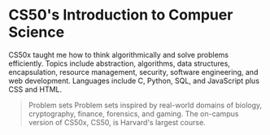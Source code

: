 # CS50's Introduction to Compuer Science
CS50x taught me how to think algorithmically and solve problems efficiently. Topics include abstraction, algorithms, data structures, encapsulation, resource management, security, software engineering, and web development. Languages include C, Python, SQL, and JavaScript plus CSS and HTML.

> Problem sets
Problem sets inspired by real-world domains of biology, cryptography, finance, forensics, and gaming. The on-campus version of CS50x, CS50, is Harvard's largest course.
